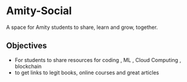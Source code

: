# Amity-Social
A space for Amity students to share, learn and grow, together.

## Objectives
* For students to share resources for coding , ML , Cloud Computing , blockchain
* to get links to legit books, online courses and great articles 
